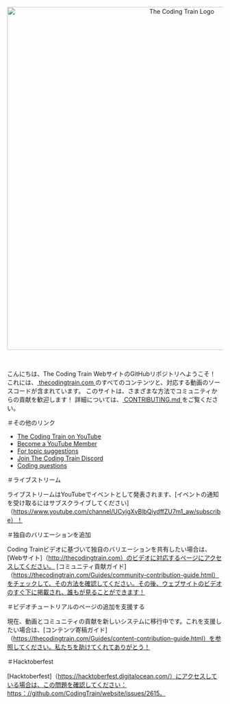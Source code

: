 <p align="center">
  <img width="800" alt="The Coding Train Logo" src="https://github.com/CodingTrain/website/blob/master/.github/logo.png?raw=true">
</p>
</br>

こんにちは、The Coding Train WebサイトのGitHubリポジトリへようこそ！ これには、<a href="https://thecodingtrain.com/"> thecodingtrain.com </a>のすべてのコンテンツと、対応する動画のソースコードが含まれています。 このサイトは、さまざまな方法でコミュニティからの貢献を歓迎します！ 詳細については、<a href="CONTRIBUTING.md"> CONTRIBUTING.md </a>をご覧ください。

＃その他のリンク

- [The Coding Train on YouTube](https://www.youtube.com/thecodingtrain/)
- [Become a YouTube Member](https://youtube.com/thecodingtrain/join)
- [For topic suggestions](https://github.com/CodingTrain/Rainbow-Topics/)
- [Join The Coding Train Discord](https://discord.gg/hPuGy2g)
- [Coding questions](https://discourse.processing.org)

＃ライブストリーム

ライブストリームはYouTubeでイベントとして発表されます、[イベントの通知を受け取るにはサブスクライブしてください]（https://www.youtube.com/channel/UCvjgXvBlbQiydffZU7m1_aw/subscribe）！

＃独自のバリエーションを追加

Coding Trainビデオに基づいて独自のバリエーションを共有したい場合は、[Webサイト]（http://thecodingtrain.com）のビデオに対応するページにアクセスしてください。 [コミュニティ貢献ガイド]（https://thecodingtrain.com/Guides/community-contribution-guide.html）をチェックして、その方法を確認してください。その後、ウェブサイトのビデオのすぐ下に掲載され、誰もが見ることができます！

＃ビデオチュートリアルのページの追加を支援する

現在、動画とコミュニティの貢献を新しいシステムに移行中です。これを支援したい場合は、[コンテンツ寄稿ガイド]（https://thecodingtrain.com/Guides/content-contribution-guide.html）を参照してください。私たちを助けてくれてありがとう！

＃Hacktoberfest

[Hacktoberfest]（https://hacktoberfest.digitalocean.com/）にアクセスしている場合は、この問題を確認してください：https：//github.com/CodingTrain/website/issues/2615。
